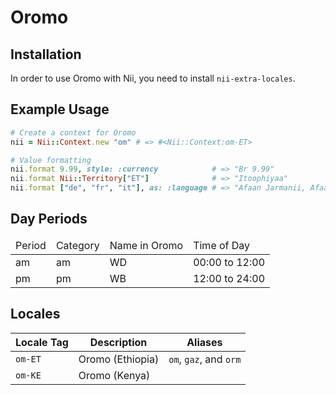 <!-- This file has been generated. Source: src/docs/languages/_template.md.erb -->

# Oromo

## Installation

In order to use Oromo with Nii, you need to install `nii-extra-locales`.

## Example Usage

``` ruby
# Create a context for Oromo
nii = Nii::Context.new "om" # => #<Nii::Context:om-ET>

# Value formatting
nii.format 9.99, style: :currency            # => "Br 9.99"
nii.format Nii::Territory["ET"]              # => "Itoophiyaa"
nii.format ["de", "fr", "it"], as: :language # => "Afaan Jarmanii, Afaan Faransaayii, Afaan Xaaliyaani"
```

## Day Periods


<table>
  <thead>
    <tr>
      <td>Period</td>
      <td>Category</td>
      <td>Name in Oromo</td>
      <td>Time of Day</td>
    </tr>
  </thead>
  <tbody>
    <tr>
      <td>am</td>
      <td>am</td>
      <td>WD</td>
      <td>00:00 to 12:00</td>
    </tr>
    <tr>
      <td>pm</td>
      <td>pm</td>
      <td>WB</td>
      <td>12:00 to 24:00</td>
    </tr>
  </tbody>
</table>



## Locales

<table>
  <thead>
    <tr>
      <th>Locale Tag</th>
      <th>Description</th>
      <th>Aliases</th>
    </tr>
  </thead>
  <tbody>
    <tr>
      <td><code>om-ET</code></td>
      <td>Oromo (Ethiopia)</td>
      <td><code>om</code>, <code>gaz</code>, and <code>orm</code></td>
    </tr>
    <tr>
      <td><code>om-KE</code></td>
      <td>Oromo (Kenya)</td>
      <td></td>
    </tr>
  </tbody>
</table>

